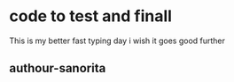 # code to test and finall
This is my better fast typing day i wish it goes good further
<br>
<h2>authour-sanorita</h2>

